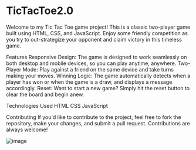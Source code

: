 # TicTacToe2.0
Welcome to my Tic Tac Toe game project! This is a classic two-player game built using HTML, CSS, and JavaScript. 
Enjoy some friendly competition as you try to out-strategize your opponent and claim victory in this timeless game.

Features
Responsive Design: The game is designed to work seamlessly on both desktop and mobile devices, so you can play anytime, anywhere.
Two-Player Mode: Play against a friend on the same device and take turns making your moves.
Winning Logic: The game automatically detects when a player has won or when the game is a draw, and displays a message accordingly.
Reset: Want to start a new game? Simply hit the reset button to clear the board and begin anew.

Technologies Used
HTML
CSS
JavaScript

Contributing
If you'd like to contribute to the project, feel free to fork the repository, make your changes, and submit a pull request. 
Contributions are always welcome!

![image](https://github.com/nazia3310/TicTacToe2.0/assets/114797471/1a4eace1-7904-428c-b6b4-845d98248b78)
